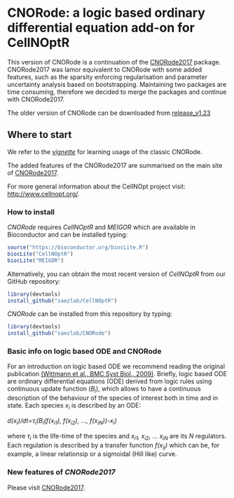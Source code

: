 # CNORode: a logic based ordinary differential equation add-on for CellNOptR

This version of CNORode is a continuation of the [CNORode2017](https://github.com/saezlab/CNORode2017) package. CNORode2017 was lamor equivalent to CNORode with some added features, such as the sparsity enforcing
regularisation and parameter uncertainty analysis based on bootstrapping. 
Maintaining two packages are time consuming, therefore we decided to merge the packages and continue with CNORode2017.

The older version of CNORode can be downloaded from [release_v1.23](https://github.com/saezlab/CNORode/releases/tag/v1.23.0)

## Where to start
We refer to the [*vignette*](https://www.bioconductor.org/packages/release/bioc/vignettes/CNORode/inst/doc/CNORode-vignette.pdf)
for learning usage of the classic CNORode. 

The added features of the CNORode2017 are summarised on the main site of [CNORode2017](https://github.com/saezlab/CNORode2017). 

For more general information about the CellNOpt project visit: http://www.cellnopt.org/.


### How to install

*CNORode* requires *CellNOptR* and *MEIGOR* which are available in Bioconductor and can be installed typing:

```R
source("https://bioconductor.org/biocLite.R")
biocLite("CellNOptR")
biocLite("MEIGOR")
```

Alternatively, you can obtain the most recent version of *CellNOptR* from our GitHub repository:

```R
library(devtools)
install_github("saezlab/CellNOptR")
```

*CNORode* can be installed from this repository by typing:

```R
library(devtools)
install_github("saezlab/CNORode")
```

### Basic info on logic based ODE and CNORode
For an introduction on logic based ODE we recommend reading the original publication [(Wittmann et al., BMC Syst Biol., 2009)](https://www.ncbi.nlm.nih.gov/pmc/articles/PMC2764636/). Briefly, logic based ODE are ordinary differential equations (ODE) derived from logic rules using continuous update function (*B<sub>i</sub>*), which allows to have a continuous description of the behaviour of the species of interest both in time and in state. Each species *x<sub>i</sub>* is described by an ODE:

*d(x<sub>i</sub>)/dt=&tau;<sub>i</sub>(B<sub>i</sub>(f(x<sub>i1</sub>), f(x<sub>i2</sub>), ..., f(x<sub>iN</sub>))-x<sub>i</sub>)*

where *&tau;<sub>i</sub>* is the life-time of the species and *x<sub>i1</sub>, x<sub>i2</sub>, ... x<sub>iN</sub>* are its *N* regulators. Each regulation is described by a transfer function *f(x<sub>ij</sub>)* which can be, for example, a linear relationsip or a sigmoidal (Hill like) curve.

### New features of *CNORode2017*
Please visit [CNORode2017](https://github.com/saezlab/CNORode2017). 

